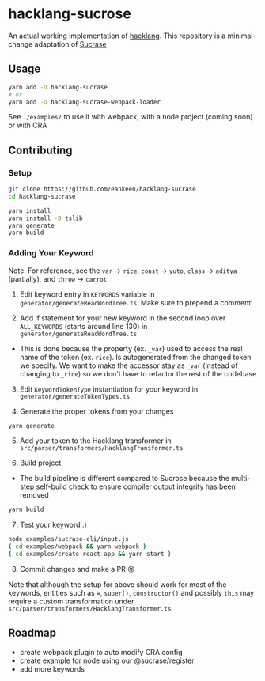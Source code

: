 # hacklang-sucrose

An actual working implementation of [hacklang](https://github.com/hackclub/hacklang). This repository is a minimal-change adaptation of [Sucrase](https://github.com/alangpierce/sucrase)

## Usage

```sh
yarn add -D hacklang-sucrase
# or
yarn add -D hacklang-sucrase-webpack-loader
```

See `./examples/` to use it with webpack, with a node project (coming soon) or with CRA

## Contributing

### Setup

```sh
git clone https://github.com/eankeen/hacklang-sucrase
cd hacklang-sucrase

yarn install
yarn install -D tslib
yarn generate
yarn build
```

### Adding Your Keyword

Note: For reference, see the `var` -> `rice`, `const` -> `yuto`, `class` -> `aditya` (partially), and `throw` -> `carrot`

1. Edit keyword entry in `KEYWORDS` variable in `generator/generateReadWordTree.ts`. Make sure to prepend a comment!

2. Add if statement for your new keyword in the second loop over `ALL_KEYWORDS` (starts around line 130) in `generator/generateReadWordTree.ts`
- This is done because the property (ex. `_var`) used to access the real name of the token (ex. `rice`). Is autogenerated from the changed token we specify. We want to make the accessor stay as `_var` (instead of changing to `_rice`) so we don't have to refactor the  rest of the codebase

3. Edit `KeywordTokenType` instantiation for your keyword in `generator/generateTokenTypes.ts`

4. Generate the proper tokens from your changes

```sh
yarn generate
```

5. Add your token to the Hacklang transformer in `src/parser/transformers/HacklangTransformer.ts`

6. Build project
- The build pipeline is different compared to Sucrose because the multi-step self-build check to ensure compiler output integrity has been removed
```sh
yarn build
```

7. Test your keyword :)

```sh
node examples/sucrase-cli/input.js
( cd examples/webpack && yarn webpack )
( cd examples/create-react-app && yarn start )

```

8. Commit changes and make a PR 😝

Note that although the setup for above should work for most of the keywords, entities such as `=`, `super()`, `constructor()` and possibly `this` may require a custom transformation under `src/parser/transformers/HacklangTransformer.ts`

## Roadmap

- create webpack plugin to auto modify CRA config
- create example for node using our @sucrase/register
- add more keywords
